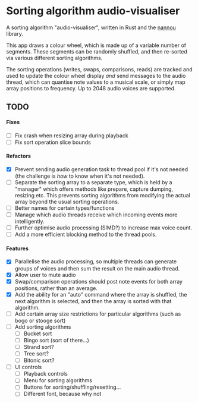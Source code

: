 # Sorting algorithm audio-visualiser

A sorting algorithm "audio-visualiser", written in Rust and the [nannou](https://github.com/nannou-org/nannou) library.

This app draws a colour wheel, which is made up of a variable number of segments. These segments can be randomly shuffled, and then re-sorted via various different sorting algorithms.

The sorting operations (writes, swaps, comparisons, reads) are tracked and used to update the colour wheel display *and* send messages to the audio thread, which can quantise note values to a musical scale, or simply map array positions to frequency. Up to 2048 audio voices are supported.

## TODO

#### Fixes
- [ ] Fix crash when resizing array during playback
- [ ] Fix sort operation slice bounds

#### Refactors
- [x] Prevent sending audio generation task to thread pool if it's not needed (the challenge is *how* to know when it's not needed).
- [ ] Separate the sorting array to a separate type, which is held by a "manager" which offers methods like prepare, capture dumping, resizing etc. This prevents sorting algorithms from modifying the actual array beyond the usual sorting operations.
- [ ] Better names for certain types/functions
- [ ] Manage which audio threads receive which incoming events more intelligently.
- [ ] Further optimise audio processing (SIMD?) to increase max voice count.
- [ ] Add a more efficient blocking method to the thread pools.

#### Features
- [x] Parallelise the audio processing, so multiple threads can generate groups of voices and then sum the result on the main audio thread.
- [x] Allow user to mute audio
- [x] Swap/comparison operations should post note events for both array positions, rather than an average.
- [x] Add the ability for an "auto" command where the array is shuffled, the next algorithm is selected, and then the array is sorted with that algorithm.
- [ ] Add certain array size restrictions for particular algorithms (such as bogo or stooge sort)
- [ ] Add sorting algorithms
    - [ ] Bucket sort
    - [ ] Bingo sort (sort of there...)
    - [ ] Strand sort?
    - [ ] Tree sort?
    - [ ] Bitonic sort?
- [ ] UI controls
    - [ ] Playback controls
    - [ ] Menu for sorting algorithms
    - [ ] Buttons for sorting/shuffling/resetting...
    - [ ] Different font, because why not
